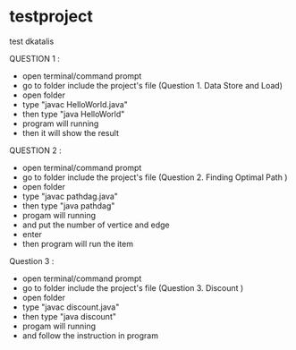 # testproject
test dkatalis

QUESTION 1 :
- open terminal/command prompt
- go to folder include the project's file (Question 1. Data Store and Load)
- open folder
- type "javac HelloWorld.java"
- then type "java HelloWorld"
- program will running
- then it will show the result


QUESTION 2 :
- open terminal/command prompt
- go to folder include the project's file (Question 2. Finding Optimal Path )
- open folder
- type "javac pathdag.java"
- then type "java pathdag"
- progam will running
- and put the number of vertice and edge
- enter
- then program will run the item

Question 3 :
- open terminal/command prompt
- go to folder include the project's file (Question 3. Discount )
- open folder
- type "javac discount.java"
- then type "java discount"
- progam will running
- and follow the instruction in program
